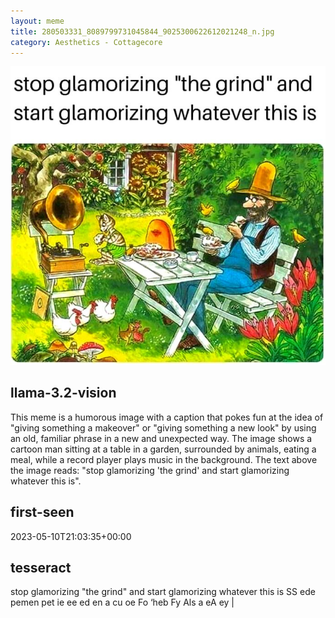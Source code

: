 ```yaml
---
layout: meme
title: 280503331_8089799731045844_9025300622612021248_n.jpg
category: Aesthetics - Cottagecore
---
```


<div markdown="0"><a href="280503331_8089799731045844_9025300622612021248_n.jpg"><img class="photo" src="280503331_8089799731045844_9025300622612021248_n.jpg" /></a>

<h2>llama-3.2-vision</h2>
<p title="Llama-3.2-Vision-11B is a really good model that probably gets the visual details right but doesn't understand literary or media references, and often fails to accurately represent the physical arrangement of objects and the implied relationships between the objects.">This meme is a humorous image with a caption that pokes fun at the idea of &quot;giving something a makeover&quot; or &quot;giving something a new look&quot; by using an old, familiar phrase in a new and unexpected way. The image shows a cartoon man sitting at a table in a garden, surrounded by animals, eating a meal, while a record player plays music in the background. The text above the image reads: &quot;stop glamorizing &#x27;the grind&#x27; and start glamorizing whatever this is&quot;.</p>

<h2>first-seen</h2>
<p title="Because Git doesn't preserve file modification times, this metadata file contains the file's modification time when it was added to the library.">2023-05-10T21:03:35+00:00</p>

<h2>tesseract</h2>
<p title="Tesseract is often terrible and just gives a lot of nonsense characters, but it used to be the state of the art, and usually it is better at correctly representing text than llama-3.2-vision-11b.">stop glamorizing &quot;the grind&quot; and  start glamorizing whatever this is SS ede pemen pet ie  ee ed  en a cu oe Fo ‘heb Fy Als a eA ey |</p>

</div>

